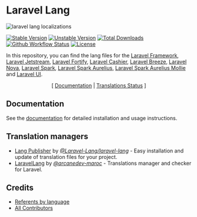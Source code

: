 # Laravel Lang

![laravel lang localizations](https://preview.dragon-code.pro/laravel-lang/localizations.svg?brand=laravel&invert=1)

[![Stable Version][badge_stable]][link_packagist]
[![Unstable Version][badge_unstable]][link_packagist]
[![Total Downloads][badge_downloads]][link_packagist]
[![Github Workflow Status][badge_build]][link_build]
[![License][badge_license]][link_license]

In this repository, you can find the lang files for the [Laravel Framework](https://laravel.com), [Laravel Jetstream](https://jetstream.laravel.com), [Laravel Fortify](https://github.com/laravel/fortify), [Laravel Cashier](https://laravel.com/docs/billing), [Laravel Breeze](https://github.com/laravel/breeze), [Laravel Nova](https://nova.laravel.com), [Laravel Spark](https://spark.laravel.com), [Laravel Spark Aurelius](https://github.com/laravel/spark-aurelius), [Laravel Spark Aurelius Mollie](https://github.com/laravel/spark-aurelius-mollie) and [Laravel UI](https://github.com/laravel/ui).

<p align="center">
    [
        <a href="https://laravel-lang.com">Documentation</a> |
        <a href="https://laravel-lang.com/status.html">Translations Status</a>
    ]
</p>

## Documentation

See the [documentation](https://laravel-lang.com) for detailed installation and usage instructions.

## Translation managers

* [Lang Publisher](https://publisher.laravel-lang.com) by [*@Laravel-Lang/laravel-lang*](https://github.com/Laravel-Lang/publisher) - Easy installation and update of
  translation files for your project.
* [LaravelLang](https://github.com/ARCANEDEV/LaravelLang) by [*@arcanedev-maroc*](https://github.com/ARCANEDEV) - Translations manager and checker for Laravel.

## Credits

- [Referents by language](https://laravel-lang.com/referents.html)
- [All Contributors](https://github.com/Laravel-Lang/lang/graphs/contributors)


[badge_build]:          https://img.shields.io/github/actions/workflow/status/laravel-lang/lang/phpunit.yml?branch=main&style=flat-square

[badge_downloads]:      https://img.shields.io/packagist/dt/laravel-lang/lang.svg?style=flat-square

[badge_license]:        https://img.shields.io/packagist/l/laravel-lang/lang.svg?style=flat-square

[badge_stable]:         https://img.shields.io/github/v/release/laravel-lang/lang?label=stable&style=flat-square

[badge_unstable]:       https://img.shields.io/badge/unstable-dev--main-orange?style=flat-square

[link_build]:           https://github.com/laravel-lang/lang/actions

[link_license]:         LICENSE.md

[link_packagist]:       https://packagist.org/packages/laravel-lang/lang
